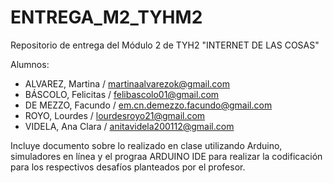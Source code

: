 # ENTREGA_M2_TYHM2
Repositorio de entrega del Módulo 2 de TYH2 "INTERNET DE LAS COSAS"

Alumnos: 
* ALVAREZ, Martina / martinaalvarezok@gmail.com
* BÁSCOLO, Felicitas / felibascolo01@gmail.com
* DE MEZZO, Facundo / em.cn.demezzo.facundo@gmail.com
* ROYO, Lourdes  / lourdesroyo21@gmail.com
* VIDELA, Ana Clara / anitavidela200112@gmail.com
  

Incluye documento sobre lo realizado en clase utilizando Arduino, simuladores en línea y el prograa ARDUINO IDE para realizar la codificación para los respectivos desafíos planteados por el profesor.
